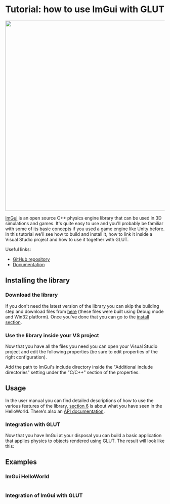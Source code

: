 
# Tutorial: how to use ImGui with GLUT

<p  align="center">
  <img src="https://user-images.githubusercontent.com/8225057/46304087-00035580-c5ae-11e8-8904-f27a9434574a.gif" width="600px">
</p>

[ImGui](https://www.ImGui.com/) is an open source C++ physics engine library that can be used in 3D simulations and games.
It's quite easy to use and you'll probably be familiar with some of its basic concepts if you used a game engine like Unity before.
In this tutorial we'll see how to build and install it, how to link it inside a Visual Studio project and how to use it together with GLUT.

Useful links:
- [GitHub repository](https://github.com/DanielChappuis/ImGui)
- [Documentation](https://www.ImGui.com/documentation.html)

## Installing the library

### Download the library
If you don't need the latest version of the library you can skip the building step and download files from [here]() (these files were built using Debug mode and Win32 platform).
Once you've done that you can go to the [install section](#use-the-library-inside-your-vs-project).

### Use the library inside your VS project
Now that you have all the files you need you can open your Visual Studio project and edit the following properties (be sure to edit properties of the right configuration).

Add the path to ImGui's include directory inside the "Additional include directories" setting under the "C/C++" section of the properties.

## Usage
In the user manual you can find detailed descriptions of how to use the various features of the library, [section 6](https://www.ImGui.com/usermanual#x1-170006) is about what you have seen in the HelloWorld. There's also an [API documentation](https://www.ImGui.com/documentation/api/html/index.html).

### Integration with GLUT

Now that you have ImGui at your disposal you can build a basic application that applies physics to objects rendered using GLUT. The result will look like this:

## Examples
### ImGui HelloWorld
```c++

```

### Integration of ImGui with GLUT
```c++

```
